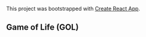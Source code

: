 This project was bootstrapped with [Create React App](https://github.com/facebookincubator/create-react-app).

## Game of Life (GOL)

